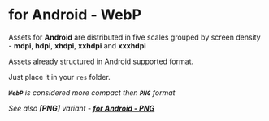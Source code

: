 # for Android - WebP

Assets for **Android** are distributed in five scales grouped by screen density - **mdpi**, **hdpi**, **xhdpi**, **xxhdpi** and **xxxhdpi**

Assets already structured in Android supported format. 

Just place it in your `res` folder.

_**`WebP`** is considered more compact then **`PNG`** format_

_See also **[PNG]** variant - **[for Android - PNG](../android-png/)**_
